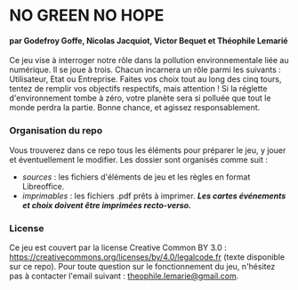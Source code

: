 # NO GREEN NO HOPE
#### par Godefroy Goffe, Nicolas Jacquiot, Victor Bequet et Théophile Lemarié

Ce jeu vise à interroger notre rôle dans la pollution environnementale liée au numérique. Il se joue à trois. Chacun incarnera un rôle parmi les suivants :  Utilisateur, Etat ou Entreprise. Faites vos choix tout au long des cinq tours, tentez de remplir vos objectifs respectifs, mais attention ! Si la réglette d'environnement tombe à zéro, votre planète sera si polluée que tout le monde perdra la partie. 
Bonne chance, et agissez responsablement. 

### Organisation du repo
Vous trouverez dans ce repo tous les éléments pour préparer le jeu, y jouer et éventuellement le modifier. Les dossier sont organisés comme suit : 
* _sources_ : les fichiers d'éléments de jeu et les règles en format Libreoffice. 
* _imprimables_ : les fichiers .pdf prêts à imprimer. ***Les cartes événements et choix doivent être imprimées recto-verso.***

### License

Ce jeu est couvert par la license Creative Common BY 3.0 : https://creativecommons.org/licenses/by/4.0/legalcode.fr (texte disponible sur ce repo). Pour toute question sur le fonctionnement du jeu, n'hésitez pas à contacter l'email suivant : theophile.lemarie@gmail.com. 
